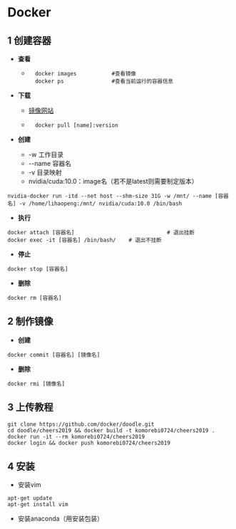 # Docker

## 1 创建容器

* **查看**

	* ```shell
		docker images			#查看镜像
		docker ps 				#查看当前运行的容器信息
		```

* **下载**

	* [镜像网站](https://hub.docker.com/search?q=&type=image)

	* ```shell
		docker pull [name]:version
		```

* **创建**
	* -w 工作目录
	* --name 容器名
	* -v 目录映射
	* nvidia/cuda:10.0：image名（若不是latest则需要制定版本）

```shell
nvidia-docker run -itd --net host --shm-size 31G -w /mnt/ --name [容器名] -v /home/lihaopeng:/mnt/ nvidia/cuda:10.0 /bin/bash
```

* **执行**

```shell
docker attach [容器名]								# 退出挂断
docker exec -it [容器名] /bin/bash/	# 退出不挂断
```

* **停止**

```shell
docker stop [容器名]
```

* **删除**

```shell
docker rm [容器名]
```



## 2 制作镜像

* **创建**

```shell
docker commit [容器名] [镜像名]
```

* **删除**

```shell
docker rmi [镜像名]
```



## 3 上传教程

```shell
git clone https://github.com/docker/doodle.git
cd doodle/cheers2019 && docker build -t komorebi0724/cheers2019 .
docker run -it --rm komorebi0724/cheers2019
docker login && docker push komorebi0724/cheers2019
```



## 4 安装

* 安装vim

```shell
apt-get update
apt-get install vim
```

* 安装anaconda（用安装包装）

